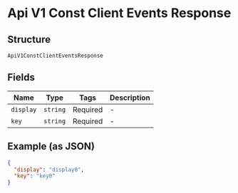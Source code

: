 
# Api V1 Const Client Events Response

## Structure

`ApiV1ConstClientEventsResponse`

## Fields

| Name | Type | Tags | Description |
|  --- | --- | --- | --- |
| `display` | `string` | Required | - |
| `key` | `string` | Required | - |

## Example (as JSON)

```json
{
  "display": "display8",
  "key": "key0"
}
```

